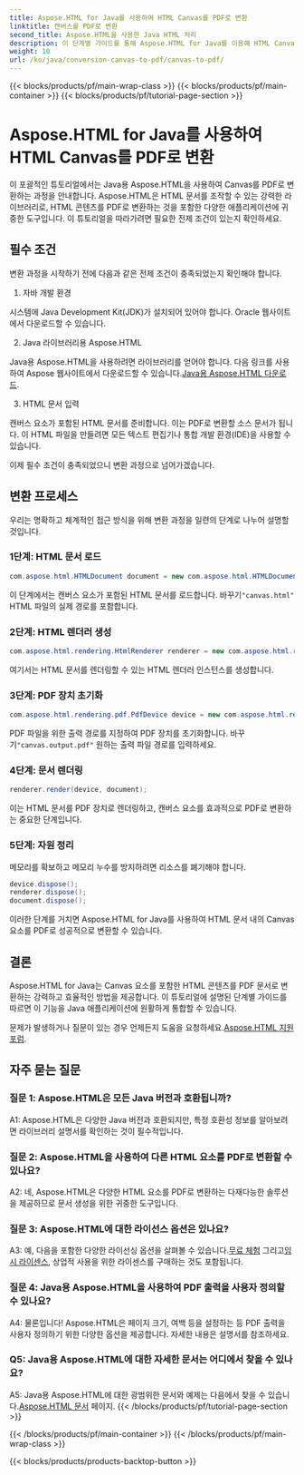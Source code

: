 ```yaml
---
title: Aspose.HTML for Java를 사용하여 HTML Canvas를 PDF로 변환
linktitle: 캔버스를 PDF로 변환
second_title: Aspose.HTML을 사용한 Java HTML 처리
description: 이 단계별 가이드를 통해 Aspose.HTML for Java를 이용해 HTML Canvas를 PDF로 변환하는 방법을 알아보세요.
weight: 10
url: /ko/java/conversion-canvas-to-pdf/canvas-to-pdf/
---
```


{{< blocks/products/pf/main-wrap-class >}}
{{< blocks/products/pf/main-container >}}
{{< blocks/products/pf/tutorial-page-section >}}

# Aspose.HTML for Java를 사용하여 HTML Canvas를 PDF로 변환

이 포괄적인 튜토리얼에서는 Java용 Aspose.HTML을 사용하여 Canvas를 PDF로 변환하는 과정을 안내합니다. Aspose.HTML은 HTML 문서를 조작할 수 있는 강력한 라이브러리로, HTML 콘텐츠를 PDF로 변환하는 것을 포함한 다양한 애플리케이션에 귀중한 도구입니다. 이 튜토리얼을 따라가려면 필요한 전제 조건이 있는지 확인하세요.

## 필수 조건

변환 과정을 시작하기 전에 다음과 같은 전제 조건이 충족되었는지 확인해야 합니다.

1. 자바 개발 환경

시스템에 Java Development Kit(JDK)가 설치되어 있어야 합니다. Oracle 웹사이트에서 다운로드할 수 있습니다.

2. Java 라이브러리용 Aspose.HTML

 Java용 Aspose.HTML을 사용하려면 라이브러리를 얻어야 합니다. 다음 링크를 사용하여 Aspose 웹사이트에서 다운로드할 수 있습니다.[Java용 Aspose.HTML 다운로드](https://releases.aspose.com/html/java/).

3. HTML 문서 입력

캔버스 요소가 포함된 HTML 문서를 준비합니다. 이는 PDF로 변환할 소스 문서가 됩니다. 이 HTML 파일을 만들려면 모든 텍스트 편집기나 통합 개발 환경(IDE)을 사용할 수 있습니다.

이제 필수 조건이 충족되었으니 변환 과정으로 넘어가겠습니다.

## 변환 프로세스

우리는 명확하고 체계적인 접근 방식을 위해 변환 과정을 일련의 단계로 나누어 설명할 것입니다.

### 1단계: HTML 문서 로드

```java
com.aspose.html.HTMLDocument document = new com.aspose.html.HTMLDocument(Resources.input("canvas.html"));
```

 이 단계에서는 캔버스 요소가 포함된 HTML 문서를 로드합니다. 바꾸기`"canvas.html"` HTML 파일의 실제 경로를 포함합니다.

### 2단계: HTML 렌더러 생성

```java
com.aspose.html.rendering.HtmlRenderer renderer = new com.aspose.html.rendering.HtmlRenderer();
```

여기서는 HTML 문서를 렌더링할 수 있는 HTML 렌더러 인스턴스를 생성합니다.

### 3단계: PDF 장치 초기화

```java
com.aspose.html.rendering.pdf.PdfDevice device = new com.aspose.html.rendering.pdf.PdfDevice(Resources.output("canvas.output.pdf"));
```

 PDF 파일을 위한 출력 경로를 지정하여 PDF 장치를 초기화합니다. 바꾸기`"canvas.output.pdf"` 원하는 출력 파일 경로를 입력하세요.

### 4단계: 문서 렌더링

```java
renderer.render(device, document);
```

이는 HTML 문서를 PDF 장치로 렌더링하고, 캔버스 요소를 효과적으로 PDF로 변환하는 중요한 단계입니다.

### 5단계: 자원 정리

메모리를 확보하고 메모리 누수를 방지하려면 리소스를 폐기해야 합니다.

```java
device.dispose();
renderer.dispose();
document.dispose();
```

이러한 단계를 거치면 Aspose.HTML for Java를 사용하여 HTML 문서 내의 Canvas 요소를 PDF로 성공적으로 변환할 수 있습니다.

## 결론

Aspose.HTML for Java는 Canvas 요소를 포함한 HTML 콘텐츠를 PDF 문서로 변환하는 강력하고 효율적인 방법을 제공합니다. 이 튜토리얼에 설명된 단계별 가이드를 따르면 이 기능을 Java 애플리케이션에 원활하게 통합할 수 있습니다.

 문제가 발생하거나 질문이 있는 경우 언제든지 도움을 요청하세요.[Aspose.HTML 지원 포럼](https://forum.aspose.com/).

## 자주 묻는 질문

### 질문 1: Aspose.HTML은 모든 Java 버전과 호환됩니까?

A1: Aspose.HTML은 다양한 Java 버전과 호환되지만, 특정 호환성 정보를 알아보려면 라이브러리 설명서를 확인하는 것이 필수적입니다.

### 질문 2: Aspose.HTML을 사용하여 다른 HTML 요소를 PDF로 변환할 수 있나요?

A2: 네, Aspose.HTML은 다양한 HTML 요소를 PDF로 변환하는 다재다능한 솔루션을 제공하므로 문서 생성을 위한 귀중한 도구입니다.

### 질문 3: Aspose.HTML에 대한 라이선스 옵션은 있나요?

 A3: 예, 다음을 포함한 다양한 라이선싱 옵션을 살펴볼 수 있습니다.[무료 체험](https://releases.aspose.com/) 그리고[임시 라이센스](https://purchase.aspose.com/temporary-license/), 상업적 사용을 위한 라이센스를 구매하는 것도 포함됩니다.

### 질문 4: Java용 Aspose.HTML을 사용하여 PDF 출력을 사용자 정의할 수 있나요?

A4: 물론입니다! Aspose.HTML은 페이지 크기, 여백 등을 설정하는 등 PDF 출력을 사용자 정의하기 위한 다양한 옵션을 제공합니다. 자세한 내용은 설명서를 참조하세요.

### Q5: Java용 Aspose.HTML에 대한 자세한 문서는 어디에서 찾을 수 있나요?

 A5: Java용 Aspose.HTML에 대한 광범위한 문서와 예제는 다음에서 찾을 수 있습니다.[Aspose.HTML 문서](https://reference.aspose.com/html/java/) 페이지.
{{< /blocks/products/pf/tutorial-page-section >}}

{{< /blocks/products/pf/main-container >}}
{{< /blocks/products/pf/main-wrap-class >}}

{{< blocks/products/products-backtop-button >}}
